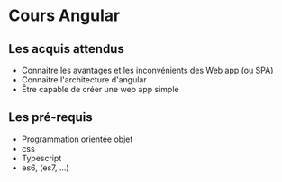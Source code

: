 # Cours Angular

## Les acquis attendus

* Connaitre les avantages et les inconvénients des Web app (ou SPA)
* Connaitre l'architecture d'angular
* Être capable de créer une web app simple

## Les pré-requis

* Programmation orientée objet
* css
* Typescript
* es6, (es7, ...)



